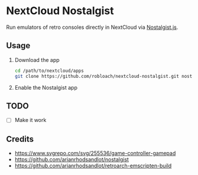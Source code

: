 # NextCloud Nostalgist

Run emulators of retro consoles directly in NextCloud via [Nostalgist.js](https://nostalgist.js.org/).

## Usage

1. Download the app
	```sh
	cd /path/to/nextcloud/apps
	git clone https://github.com/robloach/nextcloud-nostalgist.git nostalgist
	```

2. Enable the Nostalgist app

## TODO

- [ ] Make it work

## Credits

- https://www.svgrepo.com/svg/255536/game-controller-gamepad
- https://github.com/arianrhodsandlot/nostalgist
- https://github.com/arianrhodsandlot/retroarch-emscripten-build
